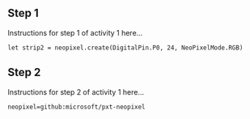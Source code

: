 ## Step 1

Instructions for step 1 of activity 1 here...


```blocks
let strip2 = neopixel.create(DigitalPin.P0, 24, NeoPixelMode.RGB)
```


## Step 2


Instructions for step 2 of activity 1 here...




```package
neopixel=github:microsoft/pxt-neopixel
```

<script src="https://makecode.com/gh-pages-embed.js"></script><script>makeCodeRender("{{ site.makecode.home_url }}", "{{ site.github.owner_name }}/{{ site.github.repository_name }}");</script>
